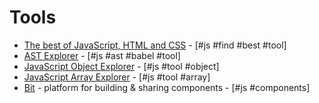 # Tools

* [The best of JavaScript, HTML and CSS](https://bestof.js.org/) - [#js #find #best #tool]
* [AST Explorer](https://astexplorer.net/) - [#js #ast #babel #tool]
* [JavaScript Object Explorer](https://sdras.github.io/object-explorer/) - [#js #tool #object]
* [JavaScript Array Explorer](https://sdras.github.io/array-explorer/) - [#js #tool #array]
* [Bit](https://bitsrc.io/) - platform for building & sharing components - [#js #components]
